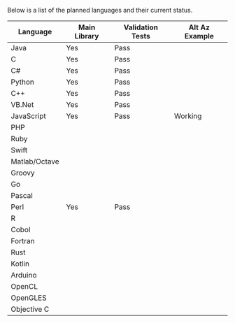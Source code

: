 Below is a list of the planned languages and their current status.

Language     |Main Library|Validation Tests|Alt Az Example
-------------|------------|----------------|--------------
Java         |Yes         |Pass            |
C            |Yes         |Pass            |
C#           |Yes         |Pass            |
Python       |Yes         |Pass            |
C++          |Yes         |Pass            |
VB.Net       |Yes         |Pass            |
JavaScript   |Yes         |Pass            |Working
PHP          |            |                |
Ruby         |            |                |
Swift        |            |                |
Matlab/Octave|            |                |
Groovy       |            |                |
Go           |            |                |
Pascal       |            |                |
Perl         |Yes         |Pass            |
R            |            |                |
Cobol        |            |                |
Fortran      |            |                |
Rust         |            |                |
Kotlin       |            |                |
Arduino      |            |                |
OpenCL       |            |                |
OpenGLES     |            |                |
Objective C  |            |                |